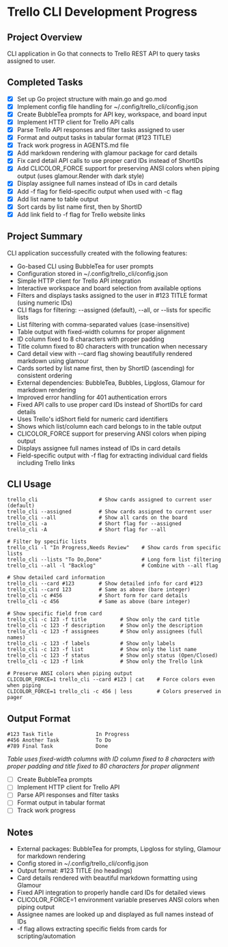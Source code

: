 # Trello CLI Development Progress

## Project Overview
CLI application in Go that connects to Trello REST API to query tasks assigned to user.

## Completed Tasks
- [x] Set up Go project structure with main.go and go.mod
- [x] Implement config file handling for ~/.config/trello_cli/config.json
- [x] Create BubbleTea prompts for API key, workspace, and board input
- [x] Implement HTTP client for Trello API calls
- [x] Parse Trello API responses and filter tasks assigned to user
- [x] Format and output tasks in tabular format (#123 TITLE)
- [x] Track work progress in AGENTS.md file
- [x] Add markdown rendering with glamour package for card details
- [x] Fix card detail API calls to use proper card IDs instead of ShortIDs
- [x] Add CLICOLOR_FORCE support for preserving ANSI colors when piping output (uses glamour.Render with dark style)
- [x] Display assignee full names instead of IDs in card details
- [x] Add -f flag for field-specific output when used with -c flag
- [x] Add list name to table output
- [x] Sort cards by list name first, then by ShortID
- [x] Add link field to -f flag for Trello website links

## Project Summary
CLI application successfully created with the following features:
- Go-based CLI using BubbleTea for user prompts
- Configuration stored in ~/.config/trello_cli/config.json
- Simple HTTP client for Trello API integration
- Interactive workspace and board selection from available options
- Filters and displays tasks assigned to the user in #123 TITLE format (using numeric IDs)
- CLI flags for filtering: --assigned (default), --all, or --lists for specific lists
- List filtering with comma-separated values (case-insensitive)
- Table output with fixed-width columns for proper alignment
- ID column fixed to 8 characters with proper padding
- Title column fixed to 80 characters with truncation when necessary
- Card detail view with --card flag showing beautifully rendered markdown using glamour
- Cards sorted by list name first, then by ShortID (ascending) for consistent ordering
- External dependencies: BubbleTea, Bubbles, Lipgloss, Glamour for markdown rendering
- Improved error handling for 401 authentication errors
- Fixed API calls to use proper card IDs instead of ShortIDs for card details
- Uses Trello's idShort field for numeric card identifiers
- Shows which list/column each card belongs to in the table output
- CLICOLOR_FORCE support for preserving ANSI colors when piping output
- Displays assignee full names instead of IDs in card details
- Field-specific output with -f flag for extracting individual card fields including Trello links

## CLI Usage
```
trello_cli                    # Show cards assigned to current user (default)
trello_cli --assigned         # Show cards assigned to current user
trello_cli --all              # Show all cards on the board
trello_cli -a                 # Short flag for --assigned
trello_cli -A                 # Short flag for --all

# Filter by specific lists
trello_cli -l "In Progress,Needs Review"    # Show cards from specific lists
trello_cli --lists "To Do,Done"             # Long form list filtering
trello_cli --all -l "Backlog"               # Combine with --all flag

# Show detailed card information
trello_cli --card #123        # Show detailed info for card #123
trello_cli --card 123         # Same as above (bare integer)
trello_cli -c #456            # Short form for card details
trello_cli -c 456             # Same as above (bare integer)

# Show specific field from card
trello_cli -c 123 -f title           # Show only the card title
trello_cli -c 123 -f description     # Show only the description
trello_cli -c 123 -f assignees       # Show only assignees (full names)
trello_cli -c 123 -f labels          # Show only labels
trello_cli -c 123 -f list            # Show only the list name
trello_cli -c 123 -f status          # Show only status (Open/Closed)
trello_cli -c 123 -f link            # Show only the Trello link

# Preserve ANSI colors when piping output
CLICOLOR_FORCE=1 trello_cli --card #123 | cat    # Force colors even when piping
CLICOLOR_FORCE=1 trello_cli -c 456 | less        # Colors preserved in pager
```

## Output Format
```
#123 Task Title              In Progress
#456 Another Task            To Do
#789 Final Task              Done
```
*Table uses fixed-width columns with ID column fixed to 8 characters with proper padding and title fixed to 80 characters for proper alignment*
- [ ] Create BubbleTea prompts
- [ ] Implement HTTP client for Trello API
- [ ] Parse API responses and filter tasks
- [ ] Format output in tabular format
- [ ] Track work progress

## Notes
- External packages: BubbleTea for prompts, Lipgloss for styling, Glamour for markdown rendering
- Config stored in ~/.config/trello_cli/config.json
- Output format: #123 TITLE (no headings)
- Card details rendered with beautiful markdown formatting using Glamour
- Fixed API integration to properly handle card IDs for detailed views
- CLICOLOR_FORCE=1 environment variable preserves ANSI colors when piping output
- Assignee names are looked up and displayed as full names instead of IDs
- -f flag allows extracting specific fields from cards for scripting/automation
